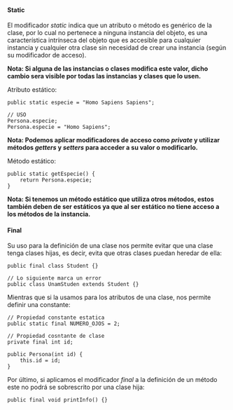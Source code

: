 #### Static

El modificador *static* indica que un atributo o método es genérico de la clase, por lo cual no pertenece a ninguna instancia del objeto, es una característica intrínseca del objeto que es accesible para cualquier instancia y cualquier otra clase sin necesidad de crear una instancia (según su modificador de acceso).

**Nota: Si alguna de las instancias o clases modifica este valor, dicho cambio sera visible por todas las instancias y clases que lo usen.**

Atributo estático:

```
public static especie = "Homo Sapiens Sapiens";

// USO
Persona.especie;
Persona.especie = "Homo Sapiens";
```

**Nota: Podemos aplicar modificadores de acceso como *private* y utilizar métodos *getters* y *setters* para acceder a su valor o modificarlo.**

Método estático:

```
public static getEspecie() {
	return Persona.especie;
}
```

**Nota: Si tenemos un método estático que utiliza otros métodos, estos también deben de ser estáticos ya que al ser estático no tiene acceso a los métodos de la instancia.**
#### Final

Su uso para la definición de una clase nos permite evitar que una clase tenga clases hijas, es decir, evita que otras clases puedan heredar de ella:

```
public final class Student {}

// Lo siguiente marca un error
public class UnamStuden extends Student {}
```

Mientras que si la usamos para los atributos de una clase, nos permite definir una constante:

```
// Propiedad constante estatica
public static final NUMERO_OJOS = 2;

// Propiedad cosntante de clase
private final int id;

public Persona(int id) {
	this.id = id;
}
```

Por último, si aplicamos el modificador *final* a la definición de un método este no podrá se sobrescrito por una clase hija:

```
public final void printInfo() {}
```